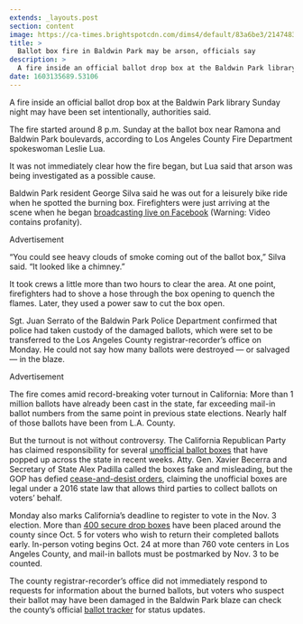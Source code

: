 ```yaml
--- 
extends: _layouts.post 
section: content 
image: https://ca-times.brightspotcdn.com/dims4/default/83a6be3/2147483647/strip/true/crop/4032x2117+0+265/resize/1200x630!/quality/90/?url=https%3A%2F%2Fcalifornia-times-brightspot.s3.amazonaws.com%2Fe5%2F4a%2F4d42c05f4b608b263d4cc4b34983%2Fla-photos-1staff-635340-me-ballot-box-fire01-ajs.JPG 
title: > 
  Ballot box fire in Baldwin Park may be arson, officials say 
description: > 
  A fire inside an official ballot drop box at the Baldwin Park library Sunday night may have been set intentionally, authorities said.The fire started around 8 p.m. Sunday at the ballot box near Ramona and Baldwin Park boulevards, according to Los Angeles County Fire Department spokeswoman Leslie Lua.Baldwin Park resident George Silva said he was out for a leisurely bike ride when he spotted the burning box.Advertisement“You could see heavy clouds of smoke coming out of the ballot box,” Silva said.The California Republican Party has claimed responsibility for several unofficial ballot boxes that have popped up across the state in recent weeks. 
date: 1603135689.53106 
--- 
```

<div><p>A fire inside an official ballot drop box at the Baldwin Park library Sunday night may have been set intentionally, authorities said.</p><p>The fire started around 8 p.m. Sunday at the ballot box near Ramona and Baldwin Park boulevards, according to Los Angeles County Fire Department spokeswoman Leslie Lua.</p><p>It was not immediately clear how the fire began, but Lua said that arson was being investigated as a possible cause.</p><p>Baldwin Park resident George Silva said he was out for a leisurely bike ride when he spotted the burning box. Firefighters were just arriving at the scene when he began <a class="link" href="https://www.facebook.com/plugins/video.php?height=476&amp;href=https%3A%2F%2Fwww.facebook.com%2F100038393944921%2Fvideos%2F338063977483398%2F&amp;show_text=false&amp;width=267" target="_blank">broadcasting live on Facebook</a> (Warning: Video contains profanity).</p><p class="google-dfp-ad-caption">Advertisement</p>
    <p id="google-ad30eb751c-4d11-4256-8f2d-09763ba8af30" class="google-dfp-ad injected">
        <p class="google-dfp-ad-placeholder"></p>
    </p>
<p>&#8220;You could see heavy clouds of smoke coming out of the ballot box,&#8221; Silva said. &#8220;It looked like a chimney.&#8221;</p><p>It took crews a little more than two hours to clear the area. At one point, firefighters had to shove a hose through the box opening to quench the flames. Later, they used a power saw to cut the box open. </p><p>Sgt. Juan Serrato of the Baldwin Park Police Department confirmed that police had taken custody of the damaged ballots, which were set to be transferred to the Los Angeles County registrar-recorder&#8217;s office on Monday. He could not say how many ballots were destroyed &#8212; or salvaged &#8212; in the blaze. </p><p class="google-dfp-ad-caption">Advertisement</p>
    <p id="google-ad6cda7327-b4b0-4287-b496-401a3c315958" class="google-dfp-ad injected">
        <p class="google-dfp-ad-placeholder"></p>
    </p>
<p></p><p id="nativo_1"></p><p>The fire comes amid record-breaking voter turnout in California: More than 1 million ballots have already been cast in the state, far exceeding mail-in ballot numbers from the same point in previous state elections. Nearly half of those ballots have been from L.A. County. </p><p>But the turnout is not without controversy. The California Republican Party has claimed responsibility for several <a class="link" href="https://www.latimes.com/california/story/2020-10-13/california-gop-defends-unofficial-ballot-boxes">unofficial ballot boxes</a> that have popped up across the state in recent weeks. Atty. Gen. Xavier Becerra and Secretary of State Alex Padilla called the boxes fake and misleading, but the GOP has defied <a class="link" href="https://ca-times.brightspotcdn.com/66/a6/1091e1c049b9a6eb6f53f9c4297c/cagopceasedesistletter.pdf" target="_blank">cease-and-desist orders</a>, claiming the unofficial boxes are legal under a 2016 state law that allows third parties to collect ballots on voters&#8217; behalf. </p><p>Monday also marks California&#8217;s deadline to register to vote in the Nov. 3 election. More than <a class="link" href="https://locator.lavote.net/locations/vbm?id=4193&amp;culture=en" target="_blank">400 secure drop boxes</a> have been placed around the county since Oct. 5 for voters who wish to return their completed ballots early. In-person voting begins Oct. 24 at more than 760 vote centers in Los Angeles County, and mail-in ballots must be postmarked by Nov. 3 to be counted. </p><p>The county registrar-recorder&#8217;s office did not immediately respond to requests for information about the burned ballots, but voters who suspect their ballot may have been damaged in the Baldwin Park blaze can check the county&#8217;s official <a class="link" href="https://www.lavote.net/av_inquiry" target="_blank">ballot tracker</a> for status updates.</p></div>